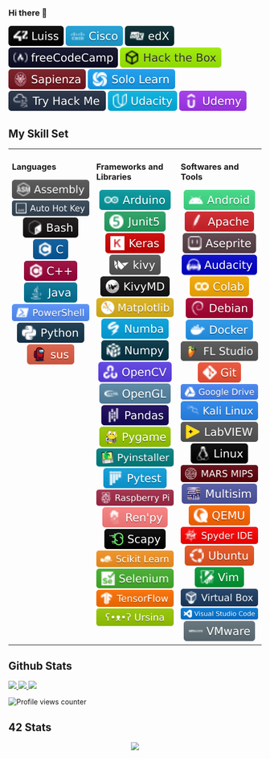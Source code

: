 ### Hi there 👋

<!--
**tde-nico/tde-nico** is a ✨ _special_ ✨ repository because its `README.md` (this file) appears on your GitHub profile.

Here are some ideas to get you started:

- 🔭 I’m currently working on ...
- 🌱 I’m currently learning ...
- 👯 I’m looking to collaborate on ...
- 🤔 I’m looking for help with ...
- 💬 Ask me about ...
- 📫 How to reach me: ...
- 😄 Pronouns: ...
- ⚡ Fun fact: ...


-->

<div align="left">
	<img src="badges/learn/42_Luiss.svg"/>
	<img src="badges/learn/Cisco.svg"/>
	<img src="badges/learn/edX.svg"/>
	<img src="badges/learn/freeCodeCamp.svg"/>
	<img src="badges/learn/Hack_the_Box.svg"/>
	<img src="badges/learn/Sapienza.svg"/>
	<img src="badges/learn/Solo_Learn.svg"/>
	<img src="badges/learn/Try_Hack_Me.svg"/>
	<img src="badges/learn/Udacity.svg"/>
	<img src="badges/learn/Udemy.svg"/>
</div>

## My Skill Set
<table><tr><td valign="top" width="33%">

### Languages
<div align="center">
	<img src="badges/languages/Assembly.svg"/>
	<img src="badges/languages/Auto_Hot_Key.svg"/>
	<img src="badges/languages/Bash.svg"/>
	<img src="badges/languages/C.svg"/>
	<img src="badges/languages/C++.svg"/>
	<img src="badges/languages/Java.svg"/>
	<img src="badges/languages/PowerShell.svg"/>
	<img src="badges/languages/Python.svg"/>
	<a href="http://tinyurl.com/s63ve48">
		<img src="badges/others/sus.svg" />
	</a>

</div>

</td><td valign="top" width="33%">

### Frameworks and Libraries
<div align="center">
	<img src="badges/frameworks_and_libraries/Arduino.svg"/>
	<img src="badges/frameworks_and_libraries/Junit5.svg"/>
	<img src="badges/frameworks_and_libraries/Keras.svg"/>
	<img src="badges/frameworks_and_libraries/Kivy.svg"/>
	<img src="badges/frameworks_and_libraries/KivyMD.svg"/>
	<img src="badges/frameworks_and_libraries/Matplotlib.svg"/>
	<img src="badges/frameworks_and_libraries/Numba.svg"/>
	<img src="badges/frameworks_and_libraries/Numpy.svg"/>
	<img src="badges/frameworks_and_libraries/OpenCV.svg"/>
	<img src="badges/frameworks_and_libraries/OpenGL.svg"/>
	<img src="badges/frameworks_and_libraries/Pandas.svg"/>
	<img src="badges/frameworks_and_libraries/Pygame.svg"/>
	<img src="badges/frameworks_and_libraries/Pyinstaller.svg"/>
	<img src="badges/frameworks_and_libraries/Pytest.svg"/>
	<img src="badges/frameworks_and_libraries/Raspberry_Pi.svg"/>
	<img src="badges/frameworks_and_libraries/Ren_py.svg"/>
	<img src="badges/frameworks_and_libraries/Scapy.svg"/>
	<img src="badges/frameworks_and_libraries/Scikit_Learn.svg"/>
	<img src="badges/frameworks_and_libraries/Selenium.svg"/>
	<img src="badges/frameworks_and_libraries/TensorFlow.svg"/>
	<img src="badges/frameworks_and_libraries/Ursina.svg"/>

</div>
	
</td><td valign="top" width="33%">

### Softwares and Tools
<div align="center">
	<img src="badges/softwares_and_tools/Android.svg"/>
	<img src="badges/softwares_and_tools/Apache.svg"/>
	<img src="badges/softwares_and_tools/Aseprite.svg"/>
	<img src="badges/softwares_and_tools/Audacity.svg"/>
	<img src="badges/softwares_and_tools/Colab.svg"/>
	<img src="badges/softwares_and_tools/Debian.svg"/>
	<img src="badges/softwares_and_tools/Docker.svg"/>
	<img src="badges/softwares_and_tools/FL_Studio.svg"/>
	<img src="badges/softwares_and_tools/Git.svg"/>
	<img src="badges/softwares_and_tools/Google_Drive.svg"/>
	<img src="badges/softwares_and_tools/Kali_Linux.svg"/>
	<img src="badges/softwares_and_tools/LabVIEW.svg"/>
	<img src="badges/softwares_and_tools/Linux.svg"/>
	<img src="badges/softwares_and_tools/MARS_MIPS.svg"/>
	<img src="badges/softwares_and_tools/Multisim.svg"/>
	<img src="badges/softwares_and_tools/QEMU.svg"/>
	<img src="badges/softwares_and_tools/Spyder_IDE.svg"/>
	<img src="badges/softwares_and_tools/Ubuntu.svg"/>
	<img src="badges/softwares_and_tools/Vim.svg"/>
	<img src="badges/softwares_and_tools/Virtual_Box.svg"/>
	<img src="badges/softwares_and_tools/Visual_Studio_Code.svg"/>
	<img src="badges/softwares_and_tools/VMware.svg"/>
</div>

</td></tr></table>  



## Github Stats

<tr>
<td>
	<a href="https://github.com/tde-nico">
		<img src="https://github-readme-stats.vercel.app/api?username=tde-nico&show_icons=true&count_private=true&hide_border=true&theme=nightowl" style="width: 50%">
	</a> 
</td>
<td>
	<a href="https://github.com/tde-nico?tab=repositories">
			<img src="https://github-readme-streak-stats.herokuapp.com/?user=tde-nico&theme=nightowl&hide_border=true">
	</a>
</td>
</tr>
<a href="https://github.com/tde-nico?tab=repositories">
	<img src="https://github-readme-stats.vercel.app/api/top-langs/?username=tde-nico&hide_border=true&layout=compact&theme=nightowl&langs_count=10" style="width: 50%">
</a>


![Profile views counter](https://komarev.com/ghpvc/?username=tde-nico&&style=flat-square)


## 42 Stats

<div align="center">
<table><tr>
	<img src="https://badge42.vercel.app/api/v2/cl3lgho45001109mpqdw212jx/stats?cursusId=21&coalitionId=124" />
</tr></table>
</div>
